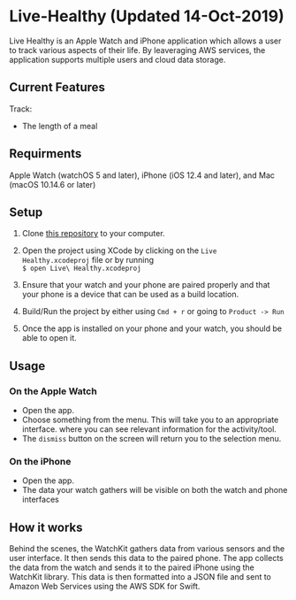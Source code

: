 # Live-Healthy (Updated 14-Oct-2019)

Live Healthy is an Apple Watch and iPhone application which allows a user to track various aspects of their life. By leaveraging AWS services, the application supports multiple users and cloud data storage.

## Current Features
Track:
* The length of a meal


## Requirments
Apple Watch (watchOS 5 and later), iPhone (iOS 12.4 and later), and Mac (macOS 10.14.6 or later)

## Setup
1. Clone [this repository](https://github.com/r-kondaveeti/Live-Healthy.git) to your computer.

2. Open the project using XCode by clicking on the `Live Healthy.xcodeproj` file or by running \
`$ open Live\ Healthy.xcodeproj`

3. Ensure that your watch and your phone are paired properly and that your phone is a device that can be used as a build location.

4. Build/Run the project by either using `Cmd + r` or going to `Product -> Run`

5. Once the app is installed on your phone and your watch, you should be able to open it.

## Usage

### On the Apple Watch
* Open the app.
* Choose something from the menu. This will take you to an appropriate interface.
where you can see relevant information for the activity/tool.
* The `dismiss` button on the screen will return you to the selection menu.

### On the iPhone
* Open the app.
* The data your watch gathers will be visible on both the watch and phone interfaces

## How it works
Behind the scenes, the WatchKit gathers data from various sensors and the user interface. It then sends this data to the 
paired phone.
The app collects the data from the watch and sends it to the paired iPhone using the WatchKit library.
This data is then formatted into a JSON file and sent to Amazon Web Services using the AWS SDK for Swift.
